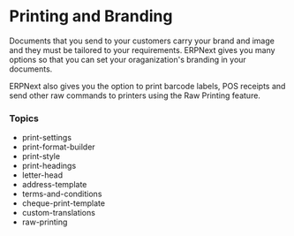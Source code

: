 
# Printing and Branding


Documents that you send to your customers carry your brand and image and they must be tailored to your requirements. ERPNext gives you many options so that you can set your oraganization's branding in your documents.


ERPNext also gives you the option to print barcode labels, POS receipts and send other raw commands to printers using the Raw Printing feature.


### Topics


* print-settings
* print-format-builder
* print-style
* print-headings
* letter-head
* address-template
* terms-and-conditions
* cheque-print-template
* custom-translations
* raw-printing


